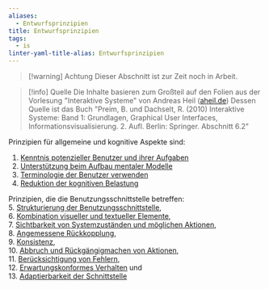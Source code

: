 ```yaml
---
aliases:
  - Entwurfsprinzipien
title: Entwurfsprinzipien
tags:
  - is
linter-yaml-title-alias: Entwurfsprinzipien
---
```

> [!warning] Achtung
> Dieser Abschnitt ist zur Zeit noch in Arbeit.

> [!info] Quelle
> Die Inhalte basieren zum Großteil auf den Folien aus der Vorlesung "Interaktive Systeme" von Andreas Heil ([aheil.de](https://aheil.de))
> Dessen Quelle ist das Buch "Preim, B. und Dachselt, R. (2010) Interaktive Systeme: Band 1: Grundlagen, Graphical User Interfaces, Informationsvisualisierung. 2. Aufl. Berlin: Springer. Abschnitt 6.2"

Prinzipien für allgemeine und kognitive Aspekte sind:
1. [Kenntnis potenzieller Benutzer und ihrer Aufgaben](Interaktive%20Systeme/Kenntnis%20potenzieller%20Benutzer%20und%20ihrer%20Aufgaben.md)
2. [Unterstützung beim Aufbau mentaler Modelle](Interaktive%20Systeme/Unterstützung%20beim%20Aufbau%20mentaler%20Modelle.md)  
3. [Terminologie der Benutzer verwenden](Interaktive%20Systeme/Terminologie%20der%20Benutzer%20verwenden.md)
4. [Reduktion der kognitiven Belastung](Interaktive%20Systeme/Reduktion%20der%20kognitiven%20Belastung.md)

Prinzipien, die die Benutzungsschnittstelle betreffen:  
5. [Strukturierung der Benutzungsschnittstelle](Interaktive%20Systeme/Strukturierung%20der%20Benutzungsschnittstelle.md),  
6. [Kombination visueller und textueller Elemente](Interaktive%20Systeme/Kombination%20visueller%20und%20textueller%20Elemente.md),  
7. [Sichtbarkeit von Systemzuständen und möglichen Aktionen](Interaktive%20Systeme/Sichtbarkeit%20von%20Systemzuständen%20und%20möglichen%20Aktionen.md),  
8. [Angemessene Rückkopplung](Interaktive%20Systeme/Angemessene%20Rückkopplung.md),  
9. [Konsistenz](Interaktive%20Systeme/Konsistenz.md),  
10. [Abbruch und Rückgängigmachen von Aktionen](Interaktive%20Systeme/Abbruch%20und%20Rückgängigmachen%20von%20Aktionen.md),  
11. [Berücksichtigung von Fehlern](Interaktive%20Systeme/Berücksichtigung%20von%20Fehlern.md),  
12. [Erwartungskonformes Verhalten](Interaktive%20Systeme/Erwartungskonformes%20Verhalten.md) und  
13. [Adaptierbarkeit der Schnittstelle](Interaktive%20Systeme/Adaptierbarkeit%20der%20Schnittstelle.md)